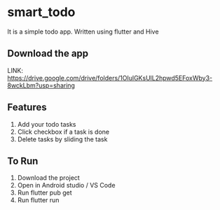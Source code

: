 # smart_todo

It is a simple todo app. Written using flutter and Hive

## Download the app
LINK: https://drive.google.com/drive/folders/1OIulGKsUlL2hpwd5EFoxWby3-8wckLbm?usp=sharing

## Features

1. Add your todo tasks
2. Click checkbox if a task is done
3. Delete tasks by sliding the task

## To Run

1. Download the project
2. Open in Android studio / VS Code
3. Run flutter pub get
4. Run flutter run
